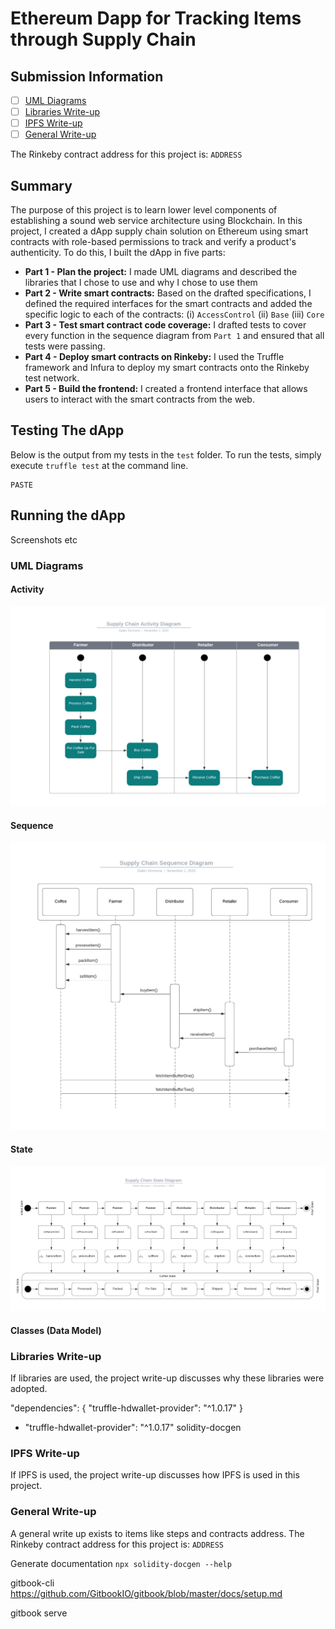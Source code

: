 # Ethereum Dapp for Tracking Items through Supply Chain

## Submission Information
- [ ] [UML Diagrams](#UML-Diagrams)
- [ ] [Libraries Write-up](#Libraries-Write-up)
- [ ] [IPFS Write-up](#IPFS-Write-up)
- [ ] [General Write-up](#General-Write-up)

The Rinkeby contract address for this project is: `ADDRESS`

## Summary
The purpose of this project is to learn lower level components of establishing a sound web service architecture using Blockchain.  In this project, I created a dApp supply chain solution on Ethereum using smart contracts with role-based permissions to track and verify a product's authenticity.  To do this, I built the dApp in five parts:

- **Part 1 - Plan the project:** I made UML diagrams and described the libraries that I chose to use and why I chose to use them
- **Part 2 - Write smart contracts:** Based on the drafted specifications, I defined the required interfaces for the smart contracts and added the specific logic to each of the contracts: (i) `AccessControl` (ii) `Base` (iii) `Core`
- **Part 3 - Test smart contract code coverage:** I drafted tests to cover every function in the sequence diagram from `Part 1` and ensured that all tests were passing.
- **Part 4 - Deploy smart contracts on Rinkeby:** I used the Truffle framework and Infura to deploy my smart contracts onto the Rinkeby test network.
- **Part 5 - Build the frontend:** I created a frontend interface that allows users to interact with the smart contracts from the web.

## Testing The dApp
Below is the output from my tests in the `test` folder.  To run the tests, simply execute `truffle test` at the command line.
```
PASTE
```

## Running the dApp
Screenshots etc

### UML Diagrams

#### Activity
![Activity Diagram](images/uml/activity_diagram.png)

#### Sequence
![Sequence Diagram](images/uml/sequence_diagram.png)

#### State
![State Diagram](images/uml/state_diagram.png)

#### Classes (Data Model)

### Libraries Write-up
If libraries are used, the project write-up discusses why these libraries were adopted.

"dependencies": {
    "truffle-hdwallet-provider": "^1.0.17"
  }

- "truffle-hdwallet-provider": "^1.0.17"
solidity-docgen

### IPFS Write-up
If IPFS is used, the project write-up discusses how IPFS is used in this project.

### General Write-up
A general write up exists to items like steps and contracts address.
The Rinkeby contract address for this project is: `ADDRESS`

Generate documentation 
`npx solidity-docgen --help`

gitbook-cli
https://github.com/GitbookIO/gitbook/blob/master/docs/setup.md

gitbook serve